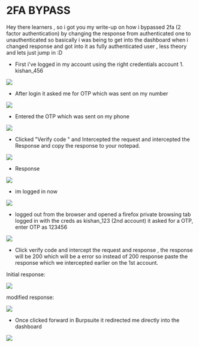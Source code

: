 # 2FA BYPASS 

Hey there learners , so i got you my write-up on how i bypassed 2fa (2 factor authentication)  by changing the response from authenticated one to unauthenticated so basically i was being to get into the dashboard when i changed response and got into it as fully authenticated user , less theory and lets just jump in :D

* First i've logged in my account using the right credentials account 1. kishan_456

![](1.png)

* After login it asked me for OTP which was sent on my number

![](2.png)

* Entered  the OTP which was sent on my phone 

![](3.png)

* Clicked "Verify code " and Intercepted the request and intercepted the Response and copy the response to your notepad.

![](4.png)

* Response 
 
 ![](5.png)

* im logged in now
 
 ![](6.png)

* logged out from the browser and opened a firefox private browsing tab
logged in with the creds as kishan_123 (2nd account)
it asked for a OTP, enter OTP as 123456

![](7.png)

* Click verify code and intercept the request and response , the response will be 200 which will be a error so instead of 200 response paste the response which we intercepted earlier on the 1st account.

Initial response:

![](8.png)

modified response:

![](9.png)

* Once clicked forward in Burpsuite it redirected me directly into the dashboard 

![](10.png)

